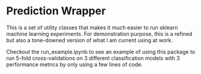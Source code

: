 # Prediction Wrapper

This is a set of utility classes that makes it much easier to run sklearn machine learning experiments. For demonstration purpose, this is a refined but also a tone-downed version of what I am current using at work. 

Checkout the run_example.ipynb to see an example of using this package to run 5-fold cross-validations on 3 different classification models with 3 performance metrics by only using a few lines of code.
